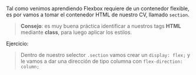 Tal como venimos aprendiendo Flexbox requiere de un contenedor flexible, es por vamos a tomar el contenedor HTML de nuestro CV, llamado `section`.

> **Consejo**: es muy buena práctica identificar a
nuestros tags **HTML** mediante **class**, para luego aplicar los estilos.

Ejercicio:
> Dentro de nuestro selector `.section` vamos crear un `display: flex;` y le vamos a dar una dirección de tipo columna con `flex-direction: column;`







